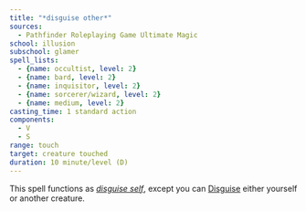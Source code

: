 ```yaml
---
title: "*disguise other*"
sources:
  - Pathfinder Roleplaying Game Ultimate Magic
school: illusion
subschool: glamer
spell_lists:
  - {name: occultist, level: 2}
  - {name: bard, level: 2}
  - {name: inquisitor, level: 2}
  - {name: sorcerer/wizard, level: 2}
  - {name: medium, level: 2}
casting_time: 1 standard action
components:
  - V
  - S
range: touch
target: creature touched
duration: 10 minute/level (D)
---
```


This spell functions as [*disguise self*](/spells/disguise-self/), except you can [Disguise](/skills/disguise/) either yourself or another creature.

